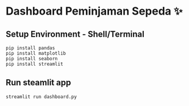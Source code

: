 # Dashboard Peminjaman Sepeda ✨

## Setup Environment - Shell/Terminal
```
pip install pandas
pip install matplotlib
pip install seaborn
pip install streamlit
```

## Run steamlit app
```
streamlit run dashboard.py
```
